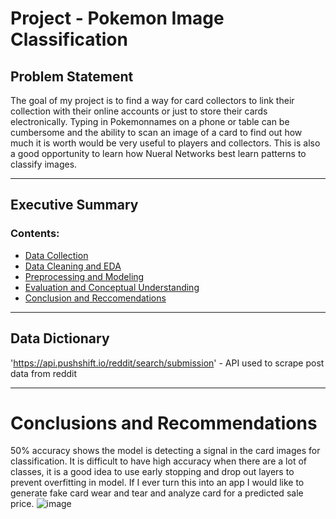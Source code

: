 # Project  - Pokemon Image Classification 


## Problem Statement
The goal of my project is to find a way for card collectors to link their collection
with their online accounts or just to store their cards electronically. Typing in Pokemonnames on 
a phone or table can be cumbersome and the ability to scan an image of a card to find out
how much it is worth would be very useful to players and collectors. This is also a good 
opportunity to learn how Nueral Networks best learn patterns to classify images.


---

## Executive Summary


### Contents:
- [Data Collection](#Data-Collection) 
- [Data Cleaning and EDA](#Data-Cleaning-and-EDA)
- [Preprocessing and Modeling](#Preprocessing-and-Modeling)
- [Evaluation and Conceptual Understanding](#Evaluation-and-Conceptual-Understanding)
- [Conclusion and Reccomendations](#Conclusion-and-Reccomendations)

---

## Data Dictionary
'https://api.pushshift.io/reddit/search/submission' - API used to scrape post data from reddit


---

# Conclusions and Recommendations
50% accuracy shows the model is detecting a signal in the card images for classification.
It is difficult to have high accuracy when there are a lot of classes, it is a good idea to use early stopping and drop out layers to prevent overfitting in model.
If I ever turn this into an app I would like to generate fake card wear and tear and analyze card for a predicted sale price.
![image](https://user-images.githubusercontent.com/71191401/145269395-f29be33d-ac72-4572-bdbf-8aa9c49323b6.png)

